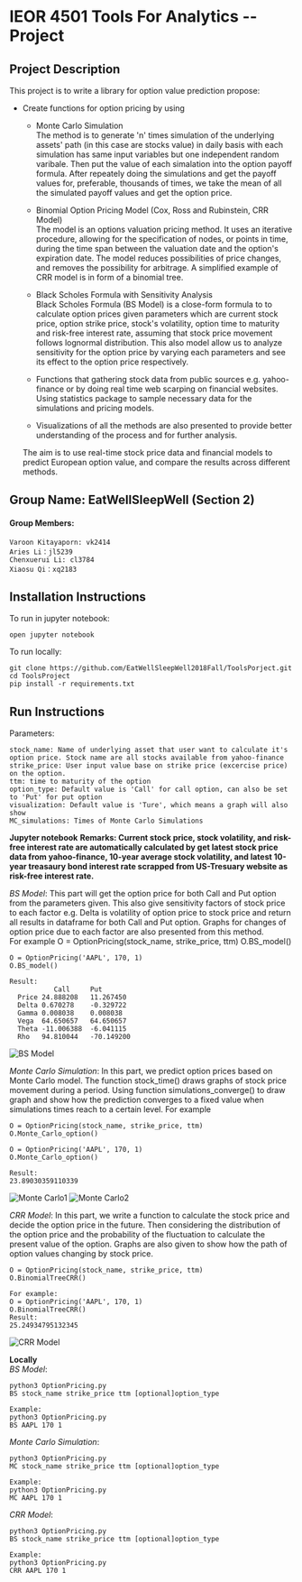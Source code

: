 # IEOR 4501 Tools For Analytics -- Project  

## Project Description
This project is to write a library for option value prediction propose:
- Create functions for option pricing by using 
    - Monte Carlo Simulation   
      The method is to generate 'n' times simulation of the underlying assets' path (in this case are stocks value) in daily basis with each simulation has same input variables but one independent random varibale. Then put the value of each simalation into the option payoff formula. After repeately doing the simulations and get the payoff values for, preferable, thousands of times, we take the mean of all the simulated payoff values and get the option price.
    
    - Binomial Option Pricing Model (Cox, Ross and Rubinstein, CRR Model)   
    The model is an options valuation pricing method. It uses an iterative procedure, allowing for the specification of nodes, or points in time, during the time span between the valuation date and the option's expiration date. The model reduces possibilities of price changes, and removes the possibility for arbitrage. A simplified example of CRR model is in form of a binomial tree.

    - Black Scholes Formula with Sensitivity Analysis  
        Black Scholes Formula (BS Model) is a close-form formula to to calculate option prices given parameters which are current stock price, option strike price, stock's volatility, option time to maturity and risk-free interest rate, assuming that stock price movement follows lognormal distribution. This also model allow us to analyze sensitivity for the option price by varying each parameters and see its effect to the option price respectively.
    
    - Functions that gathering stock data from public sources e.g. yahoo-finance or by doing real time web scarping on financial websites. Using statistics package to sample necessary data for the simulations and pricing models.
    
    - Visualizations of all the methods are also presented to provide better understanding of the process and for further analysis. 
  
  The aim is to use real-time stock price data and financial models to predict European option value, and compare the results across different methods.


## Group Name: EatWellSleepWell (Section 2)
#### Group Members: 
    Varoon Kitayaporn: vk2414
    Aries Li：jl5239
    Chenxuerui Li: cl3784
    Xiaosu Qi：xq2183

## Installation Instructions 
To run in jupyter notebook:   

    open jupyter notebook
      
To run locally:   

    git clone https://github.com/EatWellSleepWell2018Fall/ToolsPorject.git
    cd ToolsProject
    pip install -r requirements.txt

## Run Instructions
Parameters:   

    stock_name: Name of underlying asset that user want to calculate it's option price. Stock name are all stocks available from yahoo-finance
    strike_price: User input value base on strike price (excercise price) on the option.
    ttm: time to maturity of the option
    option_type: Default value is 'Call' for call option, can also be set to 'Put' for put option
    visualization: Default value is 'Ture', which means a graph will also show
    MC_simulations: Times of Monte Carlo Simulations

**Jupyter notebook**
   **Remarks: Current stock price, stock volatility, and risk-free interest rate are automatically calculated by get latest stock price data from yahoo-finance, 10-year average stock volatility, and latest 10-year treasaury bond interest rate scrapped from US-Tresuary website as risk-free interest rate.**
    
_BS Model_: This part will get the option price for both Call and Put option from the parameters given. This also give sensitivity factors of stock price to each factor e.g. Delta is volatility of option price to stock price and return all results in dataframe for both Call and Put option. Graphs for changes of option price due to each factor are also presented from this method.  
For example
    O = OptionPricing(stock_name, strike_price, ttm)
    O.BS_model()
    
    O = OptionPricing('AAPL', 170, 1)
    O.BS_model()
    
    Result:
   	           Call	    Put
      Price	24.888208	11.267450
      Delta	0.670278	-0.329722
      Gamma	0.008038	0.008038
      Vega	64.650657	64.650657
      Theta	-11.006388	-6.041115
      Rho	94.810044	-70.149200

![BS Model](https://github.com/EatWellSleepWell2018Fall/ToolsPorject/blob/master/images/BS.png)   

_Monte Carlo Simulation_: In this part, we predict option prices based on Monte Carlo model. The function stock_time() draws graphs of stock price movement during a period. Using function simulations_converge() to draw graph and show how the prediction converges to a fixed value when simulations times reach to a certain level.
For example
    
    O = OptionPricing(stock_name, strike_price, ttm)
    O.Monte_Carlo_option()
    
    O = OptionPricing('AAPL', 170, 1)
    O.Monte_Carlo_option()
    
    Result:
    23.89030359110339

![Monte Carlo1](https://github.com/EatWellSleepWell2018Fall/ToolsPorject/blob/master/images/simulation1.png)
![Monte Carlo2](https://github.com/EatWellSleepWell2018Fall/ToolsPorject/blob/master/images/simulation2.png) 

_CRR Model_: In this part, we write a function to calculate the stock price and decide the option price in the future. Then  considering the distribution of the option price and the probability of the fluctuation to calculate the present value of the option. Graphs are also given to show how the path of option values changing by stock price.
    
    O = OptionPricing(stock_name, strike_price, ttm)
    O.BinomialTreeCRR()
    
    For example:
    O = OptionPricing('AAPL', 170, 1)
    O.BinomialTreeCRR()
    Result:
    25.24934795132345

![CRR Model](https://github.com/EatWellSleepWell2018Fall/ToolsPorject/blob/master/images/crr-call.png)

**Locally**   
_BS Model_:

    python3 OptionPricing.py
    BS stock_name strike_price ttm [optional]option_type
    
    Example:
    python3 OptionPricing.py
    BS AAPL 170 1

_Monte Carlo Simulation_:    

    python3 OptionPricing.py
    MC stock_name strike_price ttm [optional]option_type
    
    Example:
    python3 OptionPricing.py
    MC AAPL 170 1
    
_CRR Model_:   
    
    python3 OptionPricing.py
    BS stock_name strike_price ttm [optional]option_type
    
    Example:
    python3 OptionPricing.py
    CRR AAPL 170 1
